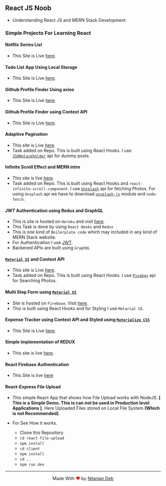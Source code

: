## React JS Noob

- Understanding React JS and MERN Stack Development.

### Simple Projects For Learning React

#### Netflix Series List

- This Site is Live [here](https://jovial-raman-8b81cb.netlify.app).

#### Todo List App Using Local Storage

- This Site is Live [here](https://ecstatic-clarke-0cfe41.netlify.app/).

#### Github Profile Finder Using axios

- This Site is Live [here](https://keen-heyrovsky-4203d6.netlify.app/).

#### Github Profile Finder using Context API

- This Site is Live [here](https://github-finder-nil.web.app/).

#### Adaptive Pagination

- This site is Live [here](https://pagination-v1.web.app/).
- Task added on Repo. This is built using React Hooks. I use [`JSONplaceholder`](https://jsonplaceholder.typicode.com/) api for dummy posts.

#### Infinite Scroll Effect and MERN intro

- This site is live [here](https://infi--scroll.herokuapp.com/).
- Task added on Repo. This is built using React Hooks and `react-infinite-scroll-component`. I use [`Unsplash`](https://unsplash.com/) api for fetching Photos. For using `Unsplash` api we have to download [`unsplash-js`](https://www.npmjs.com/package/unsplash-js) module and `node-fetch`.

#### JWT Authentication using Redux and GraphQL

- This is site is hosted on `Heroku` and visit [here](https://jwt-noob.herokuapp.com).
- This Task is done by using `React Hooks` and `Redux`
- This is one kind of `Boilerplate code` which may included in any kind of MERN Stack website.
- For Authentication I use [JWT](https://jwt.io/JsonWebToken).
- Backened APIs are built using `GraphQL`

#### [`Material UI`](https://material-ui.com/) and Context API

- This site is Live [here](https://react-v1-ui.web.app/).
- Task added on Repo. This is built using React Hooks. I use [`Pixabay`](https://pixabay.com/) api for
  Searching Photos.

#### Multi Step Form using [`Material UI`](https://material-ui.com/)

- Site is hosted on `Firebase`, Visit [here](https://pagination-v1.web.app/).
- This is built using React Hooks and for Styling I use `Metarial UI`.

#### Expense Tracker using Context API and Styled using [`Materialize CSS`](https://materializecss.com/)

- This Site is Live [here](https://laughing-cray-b07fd1.netlify.app/).

#### Simple implementation of REDUX

- This site is live [here](https://redux-noob.web.app/).

#### React Firebase Authentication

- This Site is live [here](https://react-firebase-auth-nil.web.app/auth)

#### React-Express File Upload

- This simple React App that shows how File Upload works with NodeJS. **[ This is a Simple Demo. This is can not be used in Production level Applications ]**. Here Uploaded Files stored on Local File System **(Which is not Recommended)**.

- For See How it works.
  - Clone this Repository
  - `cd react-file-upload`
  - `npm install`
  - `cd client`
  - `npm install`
  - `cd ..`
  - `npm run dev`

---

<p style="text-align: center;">Made With<span style="color: red;"> &#10084; </span>by <a href="https://github.com/nil1729" target="_blank"> Nilanjan Deb </a> </p>

